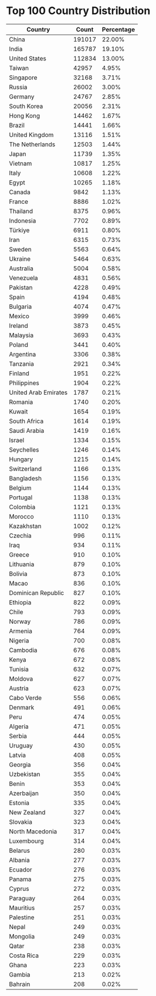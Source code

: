 # Top 100 Country Distribution
| Country | Count | Percentage |
|----|----|----|
| China | 191017 | 22.00% |
| India | 165787 | 19.10% |
| United States | 112834 | 13.00% |
| Taiwan | 42957 | 4.95% |
| Singapore | 32168 | 3.71% |
| Russia | 26002 | 3.00% |
| Germany | 24767 | 2.85% |
| South Korea | 20056 | 2.31% |
| Hong Kong | 14462 | 1.67% |
| Brazil | 14441 | 1.66% |
| United Kingdom | 13116 | 1.51% |
| The Netherlands | 12503 | 1.44% |
| Japan | 11739 | 1.35% |
| Vietnam | 10817 | 1.25% |
| Italy | 10608 | 1.22% |
| Egypt | 10265 | 1.18% |
| Canada | 9842 | 1.13% |
| France | 8886 | 1.02% |
| Thailand | 8375 | 0.96% |
| Indonesia | 7702 | 0.89% |
| Türkiye | 6911 | 0.80% |
| Iran | 6315 | 0.73% |
| Sweden | 5563 | 0.64% |
| Ukraine | 5464 | 0.63% |
| Australia | 5004 | 0.58% |
| Venezuela | 4831 | 0.56% |
| Pakistan | 4228 | 0.49% |
| Spain | 4194 | 0.48% |
| Bulgaria | 4074 | 0.47% |
| Mexico | 3999 | 0.46% |
| Ireland | 3873 | 0.45% |
| Malaysia | 3693 | 0.43% |
| Poland | 3441 | 0.40% |
| Argentina | 3306 | 0.38% |
| Tanzania | 2921 | 0.34% |
| Finland | 1951 | 0.22% |
| Philippines | 1904 | 0.22% |
| United Arab Emirates | 1787 | 0.21% |
| Romania | 1740 | 0.20% |
| Kuwait | 1654 | 0.19% |
| South Africa | 1614 | 0.19% |
| Saudi Arabia | 1419 | 0.16% |
| Israel | 1334 | 0.15% |
| Seychelles | 1246 | 0.14% |
| Hungary | 1215 | 0.14% |
| Switzerland | 1166 | 0.13% |
| Bangladesh | 1156 | 0.13% |
| Belgium | 1144 | 0.13% |
| Portugal | 1138 | 0.13% |
| Colombia | 1121 | 0.13% |
| Morocco | 1110 | 0.13% |
| Kazakhstan | 1002 | 0.12% |
| Czechia | 996 | 0.11% |
| Iraq | 934 | 0.11% |
| Greece | 910 | 0.10% |
| Lithuania | 879 | 0.10% |
| Bolivia | 873 | 0.10% |
| Macao | 836 | 0.10% |
| Dominican Republic | 827 | 0.10% |
| Ethiopia | 822 | 0.09% |
| Chile | 793 | 0.09% |
| Norway | 786 | 0.09% |
| Armenia | 764 | 0.09% |
| Nigeria | 700 | 0.08% |
| Cambodia | 676 | 0.08% |
| Kenya | 672 | 0.08% |
| Tunisia | 632 | 0.07% |
| Moldova | 627 | 0.07% |
| Austria | 623 | 0.07% |
| Cabo Verde | 556 | 0.06% |
| Denmark | 491 | 0.06% |
| Peru | 474 | 0.05% |
| Algeria | 471 | 0.05% |
| Serbia | 444 | 0.05% |
| Uruguay | 430 | 0.05% |
| Latvia | 408 | 0.05% |
| Georgia | 356 | 0.04% |
| Uzbekistan | 355 | 0.04% |
| Benin | 353 | 0.04% |
| Azerbaijan | 350 | 0.04% |
| Estonia | 335 | 0.04% |
| New Zealand | 327 | 0.04% |
| Slovakia | 323 | 0.04% |
| North Macedonia | 317 | 0.04% |
| Luxembourg | 314 | 0.04% |
| Belarus | 280 | 0.03% |
| Albania | 277 | 0.03% |
| Ecuador | 276 | 0.03% |
| Panama | 275 | 0.03% |
| Cyprus | 272 | 0.03% |
| Paraguay | 264 | 0.03% |
| Mauritius | 257 | 0.03% |
| Palestine | 251 | 0.03% |
| Nepal | 249 | 0.03% |
| Mongolia | 249 | 0.03% |
| Qatar | 238 | 0.03% |
| Costa Rica | 229 | 0.03% |
| Ghana | 223 | 0.03% |
| Gambia | 213 | 0.02% |
| Bahrain | 208 | 0.02% |
